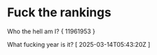 # Fuck the rankings

Who the hell am I?
{ 11961953 }

What fucking year is it?
[ 2025-03-14T05:43:20Z ]
